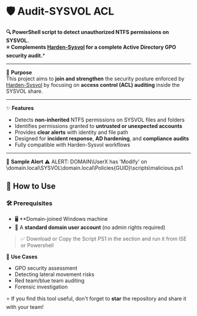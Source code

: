 # 🛡️ Audit-SYSVOL ACL

**🔍 PowerShell script to detect unauthorized NTFS permissions on SYSVOL.**  
**⭐ Complements [Harden-Sysvol](https://github.com/username/Harden-Sysvol) for a complete Active Directory GPO security audit.***

---

📂 **Purpose**  
This project aims to **join and strengthen** the security posture enforced by [Harden-Sysvol](https://github.com/username/Harden-Sysvol) by focusing on **access control (ACL) auditing** inside the SYSVOL share.

---
✨ **Features**
- Detects **non-inherited** NTFS permissions on SYSVOL files and folders
- Identifies permissions granted to **untrusted or unexpected accounts**
- Provides **clear alerts** with identity and file path
- Designed for **incident response**, **AD hardening**, and **compliance audits**
- Fully compatible with Harden-Sysvol workflows
---

📌 **Sample Alert**
⚠️ ALERT: DOMAIN\UserX has 'Modify' on \domain.local\SYSVOL\domain.local\Policies{GUID}\scripts\malicious.ps1

## 🚀 How to Use
### 🛠️ Prerequisites

- 🖥️ **Domain-joined Windows machine
- 👤 A **standard domain user account** (no admin rights required)

> ✅ Download or Copy the Script PS1 in the section and run it from ISE or Powershell

🧰 **Use Cases**
- GPO security assessment
- Detecting lateral movement risks
- Red team/blue team auditing
- Forensic investigation

⭐ If you find this tool useful, don't forget to **star** the repository and share it with your team!
